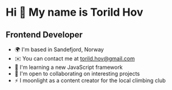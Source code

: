 Hi 👋 My name is Torild Hov
=============================

Frontend Developer
-------------

* 🌍  I'm based in Sandefjord, Norway
* ✉️  You can contact me at [torild.hov@gmail.com](mailto:torild.hov@gmail.com)
* 🧠  I'm learning a new JavaScript framework
* 🤝  I'm open to collaborating on interesting projects
* ⚡  I moonlight as a content creator for the local climbing club
